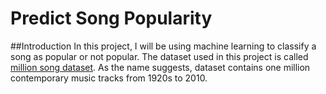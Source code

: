 # Predict Song Popularity
##Introduction
In this project, I will be using machine learning to classify a song as popular or not popular. The dataset used in this project is called [million song dataset](https://labrosa.ee.columbia.edu/millionsong/). As the name suggests, dataset contains one million contemporary music tracks from 1920s to 2010. 

